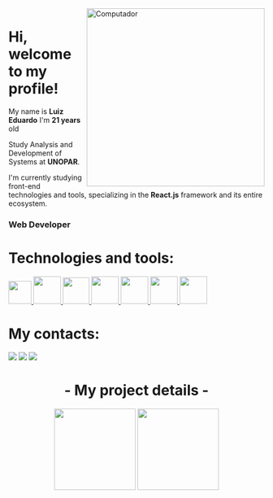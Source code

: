 
<img src="https://media.giphy.com/media/WtTnAfZn6aVJfBzlN3/giphy.gif" min-width="400px" max-width="450px" width="350 px" align="right"  alt="Computador ">

<h1>Hi, welcome to my profile!</h1>

<p>My name is <strong>Luiz Eduardo</strong> I'm <strong>21 years</strong> old <p>
<p>Study Analysis and Development of Systems at <strong>UNOPAR</strong>. </p>
<p>I'm currently studying front-end technologies and tools, specializing in the <strong>React.js</strong> framework and its entire ecosystem.</p>
<h3><strong>Web Developer</strong></h3> 

<h1>Technologies and tools: </h1>

<p class="row">
  <a href="https://developer.mozilla.org/pt-BR/docs/Web/HTML/Element" title="HTML5" alt="HTML5" target="_blank"> 
    <img src="https://logodownload.org/wp-content/uploads/2016/10/html5-logo-10.png" width="45px"> 
  <a/>  
    
  <a href="https://developer.mozilla.org/pt-BR/docs/Web/CSS" title="CSS3" alt="CSS3" target="_blank"> 
    <img src="https://cdn4.iconfinder.com/data/icons/social-media-logos-6/512/121-css3-512.png" width="54px">
  <a/>   
    
  <a href="https://developer.mozilla.org/pt-BR/docs/Web/JavaScript" title="JavaScript" alt="JavaScript" target="_blank"> 
    <img src="https://cdn.iconscout.com/icon/free/png-256/javascript-2752148-2284965.png" width="52px"> 
  <a/>    
    
  <a href="https://git-scm.com/" title="Git" alt="Git" target="_blank"> 
    <img src="https://upload.wikimedia.org/wikipedia/commons/thumb/3/3f/Git_icon.svg/1200px-Git_icon.svg.png"  width="54px"> 
  <a/>
    
  <a href="https://pt-br.reactjs.org/" title="React" alt="React" target="_blank"> 
    <img src="http://victorvhpg.github.io/minicurso-react.js/slides/img/logo.png" width="54px"> 
  <a/> 
    
  <a href="https://nextjs.org/" title="Next.js" alt="Next.js" target="_blank"> 
    <img src="https://seeklogo.com/images/N/next-js-logo-8FCFF51DD2-seeklogo.com.png" width="54px"> 
  <a/> 
   
  <a href="https://www.typescriptlang.org/" title="TypeScript" alt="TypeScript" target="_blank"> 
    <img src="https://image.flaticon.com/icons/png/512/919/919832.png" width="54px"> 
  <a/> 
   

</p> 

<h1>My contacts: </h1>
  <a href="mailto:eduardoveltroni@hotmail.com" target="_blank"><img src="https://img.shields.io/badge/-Gmail-FF0000?style=for-the-badge&logo=medium&logoColor=white"></a>  
  <a href="https://www.linkedin.com/in/luiz-veltroni/" target="_blank"><img src="https://img.shields.io/badge/-LinkedIn-%230077B5?style=for-the-badge&logo=linkedin&logoColor=white" target="_blank"></a>  
  <a href="https://eduardowebdev.medium.com/" target="_blank"><img src="https://img.shields.io/badge/-Medium-000000?style=for-the-badge&logo=medium&logoColor=white" target="_blank"></a>  

<h1 align="center">- My project details -</h1>

<p align="center">
  <img height="160" src="https://github-readme-stats.vercel.app/api?username=EduardooPV&count_private=true&show_icons=true&theme=nord&hide_border=true&include_all_commits=true" />
  <img height="160" src="https://github-readme-stats.vercel.app/api/top-langs/?username=EduardooPV&layout=compact&theme=nord&hide_border=true" /> 
</p>
